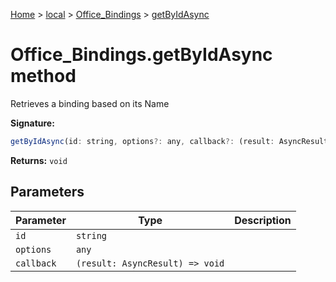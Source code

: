 [Home](./index) &gt; [local](local.md) &gt; [Office\_Bindings](local.office_bindings.md) &gt; [getByIdAsync](local.office_bindings.getbyidasync.md)

# Office\_Bindings.getByIdAsync method

Retrieves a binding based on its Name

**Signature:**
```javascript
getByIdAsync(id: string, options?: any, callback?: (result: AsyncResult) => void): void;
```
**Returns:** `void`

## Parameters

|  Parameter | Type | Description |
|  --- | --- | --- |
|  `id` | `string` |  |
|  `options` | `any` |  |
|  `callback` | `(result: AsyncResult) => void` |  |

